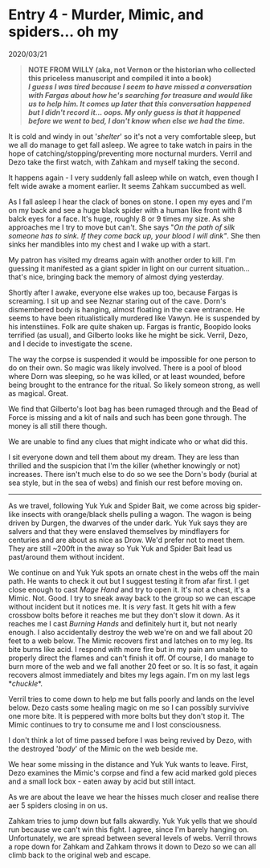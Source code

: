 
# Entry 4 - Murder, Mimic, and spiders... oh my
<span class="journaldate">2020/03/21</span>

> **NOTE FROM WILLY (aka, not Vernon or the historian who collected this priceless manuscript and compiled it into a book)**  
> **_I guess I was tired because I seem to have missed a conversation with Fargas about how he's searching for treasure and would like us to help him. It comes up later that this conversation happened but I didn't record it... oops. My only guess is that it happened before we went to bed, I don't know when else we had the time._**

It is cold and windy in out '*shelter*' so it's not a very comfortable sleep, but we all do manage to get fall asleep. We agree to take watch in pairs in the hope of catching/stopping/preventing more nocturnal murders. Verril and Dezo take the first watch, with Zahkam and myself taking the second.

It happens again - I very suddenly fall asleep while on watch, even though I felt wide awake a moment earlier. It seems Zahkam succumbed as well.

As I fall asleep I hear the clack of bones on stone. I open my eyes and I'm on my back and see a huge black spider with a human like front with 8 balck eyes for a face. It's huge, roughly 8 or 9 times my size. As she approaches me I try to move but can't. She says "*On the path of silk someone has to sink. If they come back up, your blood I will dink"*. She then sinks her mandibles into my chest and I wake up with a start.

My patron has visited my dreams again with another order to kill. I'm guessing it manifested as a giant spider in light on our current situation... that's nice, bringing back the memory of almost dying yesterday.

Shortly after I awake, everyone else wakes up too, because Fargas is screaming. I sit up and see Neznar staring out of the cave. Dorn's dismembered body is hanging, almost floating in the cave entrance. He seems to have been ritualistically murdered like Vawyn. He is suspended by his intenstiines. Folk are quite shaken up. Fargas is frantic, Boopido looks terrified (as usual), and Gilberto looks like he might be sick. Verril, Dezo, and I decide to investigate the scene.

The way the corpse is suspended it would be impossible for one person to do on their own. So magic was likely involved. There is a pool of blood where Dorn was sleeping, so he was killed, or at least wounded, before being brought to the entrance for the ritual. So likely someon strong, as well as magical. Great.

We find that Gilberto's loot bag has been rumaged through and the Bead of Force is missing and a kit of nails and such has been gone through. The money is all still there though.

We are unable to find any clues that might indicate who or what did this.

I sit everyone down and tell them about my dream. They are less than thrilled and the suspicion that I'm the killer (whether knowingly or not) increases. There isn't much else to do so we see the Dorn's body (burial at sea style, but in the sea of webs) and finish our rest before moving on.

---

As we travel, following Yuk Yuk and Spider Bait, we come across big spider-like insects with orange/black shells pulling a wagon. The wagon is being driven by Durgen, the dwarves of the under dark. Yuk Yuk says they are salvers and that they were enslaved themselves by mindflayers for centuries and are about as nice as Drow. We'd prefer not to meet them. They are still ~200ft in the away so Yuk Yuk and Spider Bait lead us past/around them without incident.

We continue on and Yuk Yuk spots an ornate chest in the webs off the main path. He wants to check it out but I suggest testing it from afar first. I get close enough to cast *Mage Hand*  and try to open it. It's not a chest, it's a Mimic. Not. Good. I try to sneak away back to the group so we can escape without incident but it notices me. It is *very* fast. It gets hit with a few crossbow bolts before it reaches me but they don't slow it down. As it reaches me I cast *Burning Hands* and definitely hurt it, but not nearly enough. I also accidentally destroy the web we're on and we fall about 20 feet to a web below. The Mimic recovers first and latches on to my leg. Its bite burns like acid. I respond with more fire but in my pain am unable to properly direct the flames and can't finish it off. Of course, I do manage to burn more of the web and we fall another 20 feet or so. It is so fast, it again recovers almost immediately and bites my legs again. I'm on my last legs \**chuckle*\*. 

Verril tries to come down to help me but falls poorly and lands on the level below. Dezo casts some healing magic on me so I can possibly survivive one more bite. It is peppered with more bolts but they don't stop it. The Mimic continues to try to consume me and I lost consciousness.

I don't think a lot of time passed before I was being revived by Dezo, with the destroyed '*body*' of the Mimic on the web beside me.

We hear some missing in the distance and Yuk Yuk wants to leave. First, Dezo examines the Mimic's corpse and find a few acid marked gold pieces and a small lock box - eaten away by acid but still intact.

As we are about the leave we hear the hisses much closer and realise there aer 5 spiders closing in on us.

Zahkam tries to jump down but falls akwardly. Yuk Yuk yells that we should run because we can't win this fight. I agree, since I'm barely hanging on. Unfortunately, we are spread between several levels of webs. Verril throws a rope down for Zahkam and Zahkam throws it down to Dezo so we can all climb back to the original web and escape.

